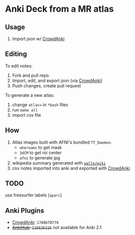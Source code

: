 # Anki Deck from a MR atlas

## Usage

1. Import json w/ [CrowdAnki](https://github.com/Stvad/CrowdAnki)

## Editing
To edit notes:
 1. Fork and pull repo
 2. Import, edit, and export json (via [CrowdAnki](https://github.com/Stvad/CrowdAnki))
 3. Push changes, create pull request

To generate a new atlas:
 1. change `atlas=` in `*bash` files
 2. run `make all`
 3. import csv file

## How
 1. Atlas images built with AFNI's bundled `TT_Daemon`.
    * `whereami` to get mask
    * `3dCM` to get roi center
    * `afni` to generate jpg
 2. wikipedia summary generated with [`walle/wiki`](https://github.com/walle/wiki)
 3. csv notes imported into anki and exported with [CrowdAnki](https://github.com/Stvad/CrowdAnki)

## TODO
use freesurfer labels (`aparc`)

## Anki Plugins
 * [CrowdAnki](https://github.com/Stvad/CrowdAnki): `1788670778`
 * ~~[AnkiHub](https://github.com/dayjaby/AnkiHub): `116826216`~~ not available for Anki 2.1
